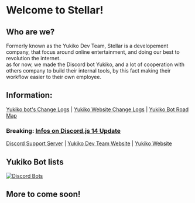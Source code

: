 # Welcome to Stellar!
## Who are we? 
Formerly known as the Yukiko Dev Team, Stellar is a developement company, that focus around online entertainment, and doing our best to revolution the internet.  
as for now, we made the Discord bot Yukiko, and a lot of cooperation with others company to build their internal tools, by this fact making their workflow easier to their own employee.

## Information: 
[Yukiko bot's Change Logs](https://github.com/Yukiko-Dev-Team/Yukiko-Info/blob/master/V2_Changlogs.MD#known-bug) | [Yukiko Website Change Logs](https://github.com/Yukiko-Dev-Team/Yukiko-Info/blob/master/Website_Changelogs.MD) | [Yukiko Bot Road Map](https://github.com/Yukiko-Dev-Team/Yukiko-Info/blob/master/V2_RoadMap.MD)
  
  ### Breaking: [Infos on Discord.js 14 Update](https://github.com/Yukiko-Dev-Team/Yukiko-Info/blob/master/Discord.JS_14_Update.MD)
  
[Discord Support Server]() | [Yukiko Dev Team Website](https://team.yukiko.app) | [Yukiko Website](https://yukiko.app)  
  
## Yukiko Bot lists  
[![Discord Bots](https://top.gg/api/widget/641626560457342987.svg)](https://top.gg/bot/641626560457342987)


## More to come soon!
